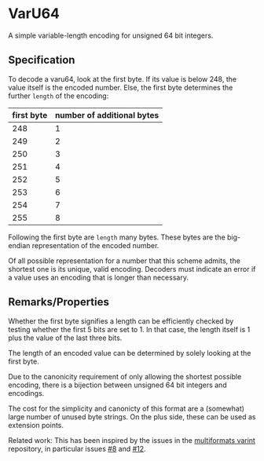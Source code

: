 # VarU64

A simple variable-length encoding for unsigned 64 bit integers.

## Specification

To decode a varu64, look at the first byte. If its value is below 248, the value itself is the encoded number. Else, the first byte determines the further `length` of the encoding:

| first byte | number of additional bytes |
|------------|----------------------------|
| 248 | 1 |
| 249 | 2 |
| 250 | 3 |
| 251 | 4 |
| 252 | 5 |
| 253 | 6 |
| 254 | 7 |
| 255 | 8 |

Following the first byte are `length` many bytes. These bytes are the big-endian representation of the encoded number.

Of all possible representation for a number that this scheme admits, the shortest one is its unique, valid encoding. Decoders must indicate an error if a value uses an encoding that is longer than necessary.

## Remarks/Properties

Whether the first byte signifies a length can be efficiently checked by testing whether the first 5 bits are set to 1. In that case, the length itself is 1 plus the value of the last three bits.

The length of an encoded value can be determined by solely looking at the first byte.

Due to the canonicity requirement of only allowing the shortest possible encoding, there is a bijection between unsigned 64 bit integers and encodings.

The cost for the simplicity and canonicty of this format are a (somewhat) large number of unused byte strings. On the plus side, these can be used as extension points.

Related work: This has been inspired by the issues in the [multiformats varint](https://github.com/multiformats/unsigned-varint) repository, in particular issues [#8](https://github.com/multiformats/unsigned-varint/issues/8) and [#12](https://github.com/multiformats/unsigned-varint/issues/12).
